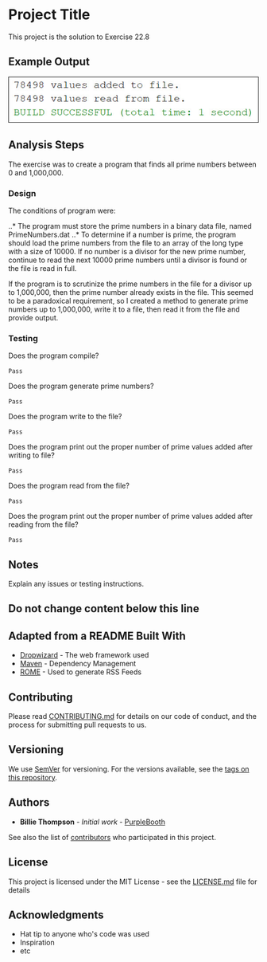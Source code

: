 # Project Title

This project is the solution to Exercise 22.8

## Example Output

![Sample Output](README.jpg)

## Analysis Steps

The exercise was to create a program that finds all prime numbers between 0 and 1,000,000.

### Design

The conditions of program were:

..* The program must store the prime numbers in a binary data file, named PrimeNumbers.dat
..* To determine if a number is prime, the program should load the prime numbers from the file to an array of the long type with a size of 10000. If no number is a divisor for the new prime number, continue to read the next 10000 prime numbers until a divisor is found or the file is read in full.

If the program is to scrutinize the prime numbers in the file for a divisor up to 1,000,000, then the prime number already exists in the file. This seemed to be a paradoxical requirement, so I created a method to generate prime numbers up to 1,000,000, write it to a file, then read it from the file and provide output. 

### Testing

Does the program compile?

```
Pass
```

Does the program generate prime numbers?

```
Pass
```

Does the program write to the file?

```
Pass
```

Does the program print out the proper number of prime values added after writing to file?

```
Pass
```

Does the program read from the file?

```
Pass
```

Does the program print out the proper number of prime values added after reading from the file?

```
Pass
```

## Notes

Explain any issues or testing instructions.

## Do not change content below this line
## Adapted from a README Built With

* [Dropwizard](http://www.dropwizard.io/1.0.2/docs/) - The web framework used
* [Maven](https://maven.apache.org/) - Dependency Management
* [ROME](https://rometools.github.io/rome/) - Used to generate RSS Feeds

## Contributing

Please read [CONTRIBUTING.md](https://gist.github.com/PurpleBooth/b24679402957c63ec426) for details on our code of conduct, and the process for submitting pull requests to us.

## Versioning

We use [SemVer](http://semver.org/) for versioning. For the versions available, see the [tags on this repository](https://github.com/your/project/tags). 

## Authors

* **Billie Thompson** - *Initial work* - [PurpleBooth](https://github.com/PurpleBooth)

See also the list of [contributors](https://github.com/your/project/contributors) who participated in this project.

## License

This project is licensed under the MIT License - see the [LICENSE.md](LICENSE.md) file for details

## Acknowledgments

* Hat tip to anyone who's code was used
* Inspiration
* etc
